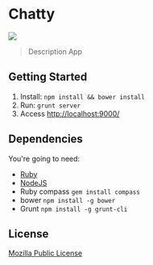 # Chatty

![](http://f.cl.ly/items/081Q3U2C1r2E2A1K1P2s/Chatty%20Git-10.png)

> Description App

## Getting Started

1. Install: `npm install && bower install`
2. Run: `grunt server`
3. Access [http://localhost:9000/](http://localhost:9000/)

## Dependencies

You're going to need:

- [Ruby](https://www.ruby-lang.org/pt/downloads/) 
- [NodeJS](http://nodejs.org/download/)
- Ruby compass `gem install compass`
- bower `npm install -g bower`
- Grunt `npm install -g grunt-cli`

<!-- ## History -->
<!-- Check [Release](https://github.com/zenorocha/generator-firefox-os/releases/) list. -->

## License

[Mozilla Public License](https://www.mozilla.org/MPL/)
